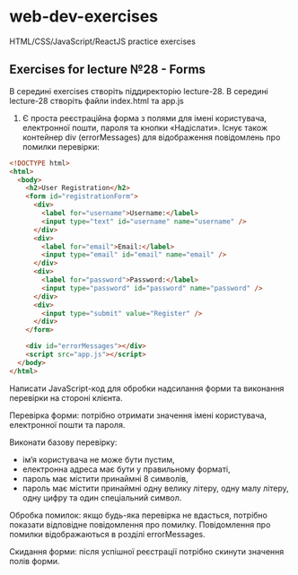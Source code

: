 # web-dev-exercises

HTML/CSS/JavaScript/ReactJS practice exercises

## Exercises for lecture №28 - Forms

В середині exercises створіть піддиректорію lecture-28. В середині lecture-28 створіть файли index.html та app.js

1. Є проста реєстраційна форма з полями для імені користувача, електронної пошти, пароля та кнопки «Надіслати». Існує також контейнер div (errorMessages) для відображення повідомлень про помилки перевірки:

```html
<!DOCTYPE html>
<html>
  <body>
    <h2>User Registration</h2>
    <form id="registrationForm">
      <div>
        <label for="username">Username:</label>
        <input type="text" id="username" name="username" />
      </div>
      <div>
        <label for="email">Email:</label>
        <input type="email" id="email" name="email" />
      </div>
      <div>
        <label for="password">Password:</label>
        <input type="password" id="password" name="password" />
      </div>
      <div>
        <input type="submit" value="Register" />
      </div>
    </form>

    <div id="errorMessages"></div>
    <script src="app.js"></script>
  </body>
</html>

```

Написати JavaScript-код для обробки надсилання форми та виконання перевірки на стороні клієнта.

Перевірка форми: потрібно отримати значення імені користувача, електронної пошти та пароля.

Виконати базову перевірку:
- ім’я користувача не може бути пустим,
- електронна адреса має бути у правильному форматі,
- пароль має містити принаймні 8 символів,
- пароль має містити принаймні одну велику літеру, одну малу літеру, одну цифру та один спеціальний символ.

Обробка помилок: якщо будь-яка перевірка не вдасться, потрібно показати відповідне повідомлення про помилку. Повідомлення про помилки відображаються в розділі errorMessages.

Скидання форми: після успішної реєстрації потрібно скинути значення полів форми.